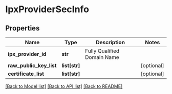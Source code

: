 # IpxProviderSecInfo

## Properties
Name | Type | Description | Notes
------------ | ------------- | ------------- | -------------
**ipx_provider_id** | **str** | Fully Qualified Domain Name | 
**raw_public_key_list** | **list[str]** |  | [optional] 
**certificate_list** | **list[str]** |  | [optional] 

[[Back to Model list]](../README.md#documentation-for-models) [[Back to API list]](../README.md#documentation-for-api-endpoints) [[Back to README]](../README.md)


